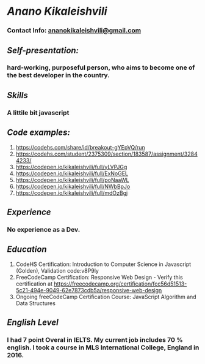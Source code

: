 # _Anano Kikaleishvili_
### Contact Info: ananokikaleishvili@gmail.com
## _Self-presentation:_ 
### hard-working, purposeful person, who aims to become one of the best developer in the country.
## _Skills_
### A littile bit javascript
## _Code examples:_
1) https://codehs.com/share/id/breakout-gYEpVQ/run
2) https://codehs.com/student/2375309/section/183587/assignment/32844233/
3) https://codepen.io/kikaleishvili/full/yLVPJGg
4) https://codepen.io/kikaleishvili/full/ExNoGEL
5) https://codepen.io/kikaleishvili/full/poNaaWL
6) https://codepen.io/kikaleishvili/full/NWbBpJo
7) https://codepen.io/kikaleishvili/full/mdOzBgj
## _Experience_
### No experience as a Dev.
## _Education_ 
1) CodeHS Certification: Introduction to Computer Science in Javascript (Golden), Validation code:v8P9ly 
2) FreeCodeCamp Certification: Responsive Web Design - Verify this certification at https://freecodecamp.org/certification/fcc56d51513-5c21-494e-9049-62e7873cdb5a/responsive-web-design
3) Ongoing freeCodeCamp Certification Course: JavaScript Algorithm and Data Structures
## _English Level_
### I had 7 point Overal in IELTS. My current job includes 70 % english. I took a course in MLS International College, England in 2016.


